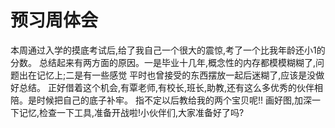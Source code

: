 # 预习周体会

本周通过入学的摸底考试后,给了我自己一个很大的震惊,考了一个比我年龄还小1的分数。
总结起来有两方面的原因。一是毕业十几年,概念性的内存都模模糊糊了,问题出在记忆上;二是有一些感觉
平时也曾接受的东西摆放一起后迷糊了,应该是没做好总结。
正好借着这个机会,有覃老师,有校长,班长,助教,还有这么多优秀的伙伴相陪。是时候把自己的底子补牢。
指不定以后教给我的两个宝贝呢!!
    画好图,加深一下记忆,检查一下工具,准备开战啦!小伙伴们,大家准备好了吗?

